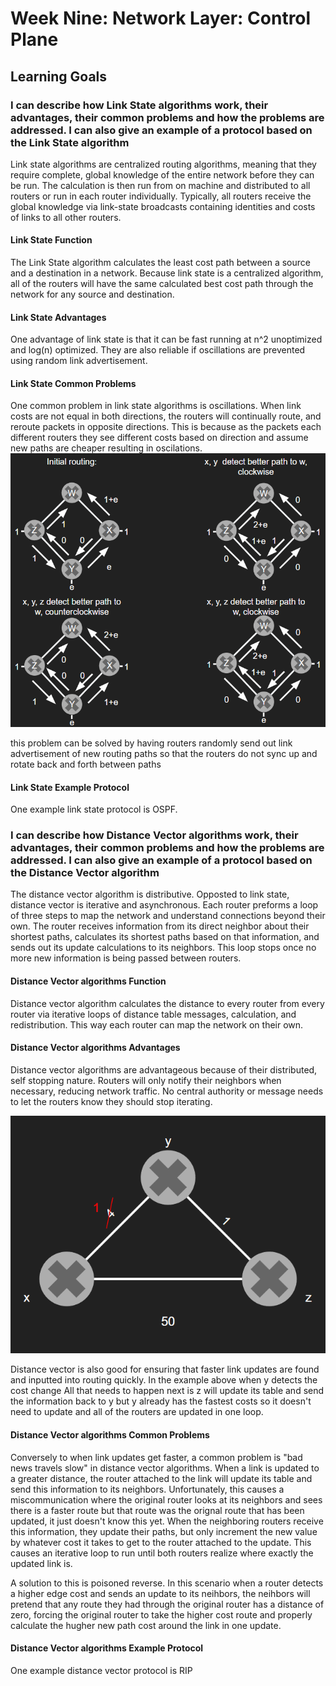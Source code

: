 # Week Nine: Network Layer: Control Plane

## Learning Goals

### I can describe how Link State algorithms work, their advantages, their common problems and how the problems are addressed. I can also give an example of a protocol based on the Link State algorithm

Link state algorithms are centralized routing algorithms, meaning that they require complete, global knowledge of the entire network before they can be run. The calculation is then run from on machine and distributed to all routers or run in each router individually. Typically, all routers receive the global knowledge via link-state broadcasts containing identities and costs of links to all other routers.

#### Link State Function

The Link State algorithm calculates the least cost path between a source and a destination in a network. Because link state is a centralized algorithm, all of the routers will have the same calculated best cost path through the network for any source and destination.

#### Link State Advantages

One advantage of link state is that it can be fast running at n^2 unoptimized and log(n) optimized. They are also reliable if oscillations are prevented using random link advertisement.

#### Link State Common Problems

One common problem in link state algorithms is oscillations. When link costs are not equal in both directions, the routers will continually route, and reroute packets in opposite directions. This is because as the packets each different routers they see different costs based on direction and assume new paths are cheaper resulting in oscilations.  
![oscillations](photos/oscillations.PNG)  

this problem can be solved by having routers randomly send out link advertisement of new routing paths so that the routers do not sync up and rotate back and forth between paths

#### Link State Example Protocol

One example link state protocol is OSPF.

### I can describe how Distance Vector algorithms work, their advantages, their common problems and how the problems are addressed. I can also give an example of a protocol based on the Distance Vector algorithm

The distance vector algorithm is distributive. Opposted to link state, distance vector is iterative and asynchronous. Each router preforms a loop of three steps to map the network and understand connections beyond their own. The router receives information from its direct neighbor about their shortest paths, calculates its shortest paths based on that information, and sends out its update calculations to its neighbors. This loop stops once no more new information is being passed between routers.

#### Distance Vector algorithms Function

Distance vector algorithm calculates the distance to every router from every router via iterative loops of distance table messages, calculation, and redistribution. This way each router can map the network on their own.

#### Distance Vector algorithms Advantages

Distance vector algorithms are advantageous because of their distributed, self stopping nature. Routers will only notify their neighbors when necessary, reducing network traffic. No central authority or message needs to let the routers know they should stop iterating.  

![fast link update](photos/fastlinkupdate.PNG)  

Distance vector is also good for ensuring that faster link updates are found and inputted into routing quickly. In the example above when y detects the cost change All that needs to happen next is z will update its table and send the information back to y but y already has the fastest costs so it doesn't need to update and all of the routers are updated in one loop.

#### Distance Vector algorithms Common Problems

Conversely to when link updates get faster, a common problem is "bad news travels slow" in distance vector algorithms. When a link is updated to a greater distance, the router attached to the link will update its table and send this information to its neighbors. Unfortunately, this causes a miscommunication where the original router looks at its neighbors and sees there is a faster route but that route was the orignal route that has been updated, it just doesn't know this yet. When the neighboring routers receive this information, they update their paths, but only increment the new value by whatever cost it takes to get to the router attached to the update. This causes an iterative loop to run until both routers realize where exactly the updated link is.

A solution to this is poisoned reverse. In this scenario when a router detects a higher edge cost and sends an update to its neihbors, the neihbors will pretend that any route they had through the original router has a distance of zero, forcing the original router to take the higher cost route and properly calculate the hugher new path cost around the link in one update.

#### Distance Vector algorithms Example Protocol

One example distance vector protocol is RIP
